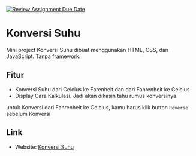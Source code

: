 
[![Review Assignment Due Date](https://classroom.github.com/assets/deadline-readme-button-24ddc0f5d75046c5622901739e7c5dd533143b0c8e959d652212380cedb1ea36.svg)](https://classroom.github.com/a/t8aS1bkC)
# Konversi Suhu

Mini project Konversi Suhu dibuat menggunakan HTML, CSS, dan JavaScript. Tanpa framework.

## Fitur
- Konversi Suhu dari Celcius ke Farenheit dan dari Fahrenheit ke Celcius
- Display Cara Kalkulasi. Jadi akan dikasih tahu rumus konversinya

untuk Konversi dari Fahrenheit ke Celcius, kamu harus klik button `Reverse` sebelum Konversi

## Link
- Website: [Konversi Suhu](https://revou-fundamental-course.github.io/10-jun-24-ronihidayat/)
